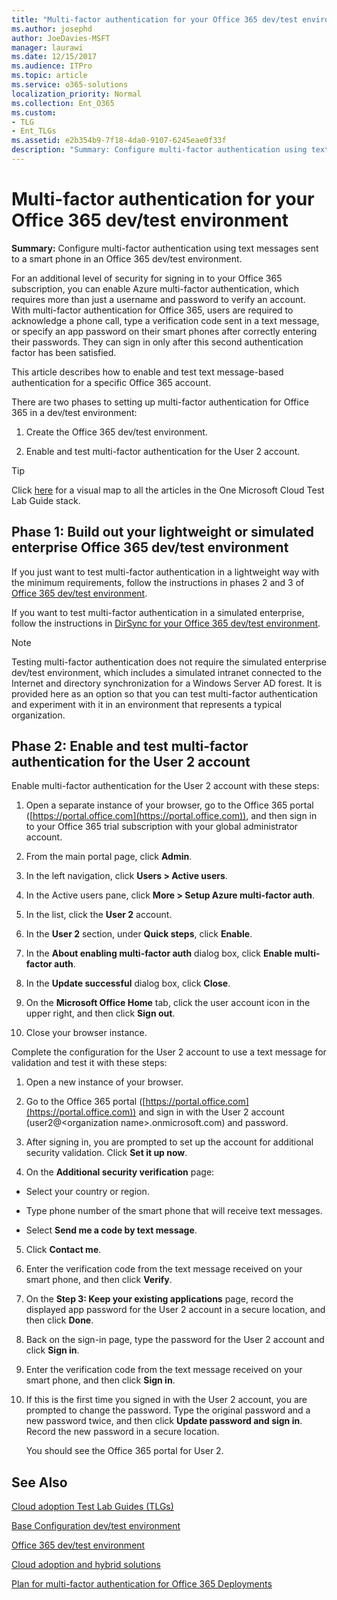 ```yaml
---
title: "Multi-factor authentication for your Office 365 dev/test environment"
ms.author: josephd
author: JoeDavies-MSFT
manager: laurawi
ms.date: 12/15/2017
ms.audience: ITPro
ms.topic: article
ms.service: o365-solutions
localization_priority: Normal
ms.collection: Ent_O365
ms.custom:
- TLG
- Ent_TLGs
ms.assetid: e2b354b9-7f18-4da0-9107-6245eae0f33f
description: "Summary: Configure multi-factor authentication using text messages sent to a smart phone in an Office 365 dev/test environment."
---
```


# Multi-factor authentication for your Office 365 dev/test environment

 **Summary:** Configure multi-factor authentication using text messages sent to a smart phone in an Office 365 dev/test environment.
  
For an additional level of security for signing in to your Office 365 subscription, you can enable Azure multi-factor authentication, which requires more than just a username and password to verify an account. With multi-factor authentication for Office 365, users are required to acknowledge a phone call, type a verification code sent in a text message, or specify an app password on their smart phones after correctly entering their passwords. They can sign in only after this second authentication factor has been satisfied. 
  
This article describes how to enable and test text message-based authentication for a specific Office 365 account.
  
There are two phases to setting up multi-factor authentication for Office 365 in a dev/test environment:
  
1. Create the Office 365 dev/test environment.
    
2. Enable and test multi-factor authentication for the User 2 account.
    
> [!TIP]
> Click [here](http://aka.ms/catlgstack) for a visual map to all the articles in the One Microsoft Cloud Test Lab Guide stack.
  
## Phase 1: Build out your lightweight or simulated enterprise Office 365 dev/test environment

If you just want to test multi-factor authentication in a lightweight way with the minimum requirements, follow the instructions in phases 2 and 3 of [Office 365 dev/test environment](office-365-dev-test-environment.md).
  
If you want to test multi-factor authentication in a simulated enterprise, follow the instructions in [DirSync for your Office 365 dev/test environment](dirsync-for-your-office-365-dev-test-environment.md).
  
> [!NOTE]
> Testing multi-factor authentication does not require the simulated enterprise dev/test environment, which includes a simulated intranet connected to the Internet and directory synchronization for a Windows Server AD forest. It is provided here as an option so that you can test multi-factor authentication and experiment with it in an environment that represents a typical organization. 
  
## Phase 2: Enable and test multi-factor authentication for the User 2 account

Enable multi-factor authentication for the User 2 account with these steps:
  
1. Open a separate instance of your browser, go to the Office 365 portal ([https://portal.office.com](https://portal.office.com)), and then sign in to your Office 365 trial subscription with your global administrator account.
    
2. From the main portal page, click **Admin**.
    
3. In the left navigation, click **Users > Active users**.
    
4. In the Active users pane, click **More > Setup Azure multi-factor auth**.
    
5. In the list, click the **User 2** account.
    
6. In the **User 2** section, under **Quick steps**, click **Enable**.
    
7. In the **About enabling multi-factor auth** dialog box, click **Enable multi-factor auth**.
    
8. In the **Update successful** dialog box, click **Close**.
    
9. On the **Microsoft Office Home** tab, click the user account icon in the upper right, and then click **Sign out**.
    
10. Close your browser instance.
    
Complete the configuration for the User 2 account to use a text message for validation and test it with these steps:
  
1. Open a new instance of your browser.
    
2. Go to the Office 365 portal ([https://portal.office.com](https://portal.office.com)) and sign in with the User 2 account (user2@\<organization name>.onmicrosoft.com) and password.
    
3. After signing in, you are prompted to set up the account for additional security validation. Click **Set it up now**.
    
4. On the **Additional security verification** page:
    
  - Select your country or region.
    
  - Type phone number of the smart phone that will receive text messages.
    
  - Select **Send me a code by text message**.
    
5. Click **Contact me**.
    
6. Enter the verification code from the text message received on your smart phone, and then click **Verify**.
    
7. On the **Step 3: Keep your existing applications** page, record the displayed app password for the User 2 account in a secure location, and then click **Done**.
    
8. Back on the sign-in page, type the password for the User 2 account and click **Sign in**.
    
9. Enter the verification code from the text message received on your smart phone, and then click **Sign in**.
    
10. If this is the first time you signed in with the User 2 account, you are prompted to change the password. Type the original password and a new password twice, and then click **Update password and sign in**. Record the new password in a secure location.
    
    You should see the Office 365 portal for User 2.
    
## See Also

[Cloud adoption Test Lab Guides (TLGs)](cloud-adoption-test-lab-guides-tlgs.md)
  
[Base Configuration dev/test environment](base-configuration-dev-test-environment.md)
  
[Office 365 dev/test environment](office-365-dev-test-environment.md)
  
[Cloud adoption and hybrid solutions](cloud-adoption-and-hybrid-solutions.md)

[Plan for multi-factor authentication for Office 365 Deployments](https://support.office.com/article/Plan-for-multi-factor-authentication-for-Office-365-Deployments-043807b2-21db-4d5c-b430-c8a6dee0e6ba)

